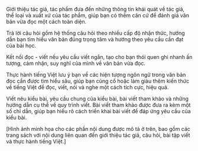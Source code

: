 Giới thiệu tác giả, tác phẩm đưa đến những thông tin khái quát về tác giả, thể loại và xuất xứ của tác phẩm, giúp bạn có thêm căn cứ để đánh giá văn bản vừa đọc một cách toàn diện.

Trả lời câu hỏi gồm hệ thống câu hỏi theo nhiều cấp độ nhận thức, hướng dẫn bạn tìm hiểu văn bản đúng trọng tâm và hướng theo yêu cầu cần đạt của bài học.

Kết nối đọc - viết nếu yêu cầu viết ngắn, tạo cho bạn thói quen ghi nhanh ấn tượng, cảm nhận, suy nghĩ của mình về văn bản vừa đọc.

Thực hành tiếng Việt lưu ý bạn về các hiện tượng ngôn ngữ trong văn bản đọc cần được tìm hiểu sâu, giúp bạn củng cố hoặc làm giàu thêm kiến thức về tiếng Việt để đọc, viết, nói và nghe một cách tích cực, hiệu quả.

Viết nêu kiểu bài, yêu cầu chung của kiểu bài, bài viết tham khảo và những hướng dẫn cụ thể về quy trình viết. Bài viết tham khảo được đưa ra kèm một số chỉ dẫn, giúp bạn hiểu rõ cách triển khai bài viết để đáp ứng yêu cầu của kiểu bài.

[Hình ảnh minh họa cho các phần nội dung được mô tả ở trên, bao gồm các trang sách với nội dung liên quan đến giới thiệu tác giả, câu hỏi, bài tập viết và thực hành tiếng Việt.]